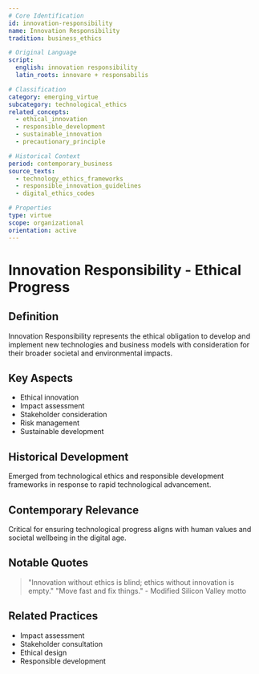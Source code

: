 ```yaml
---
# Core Identification
id: innovation-responsibility
name: Innovation Responsibility
tradition: business_ethics

# Original Language
script:
  english: innovation responsibility
  latin_roots: innovare + responsabilis

# Classification
category: emerging_virtue
subcategory: technological_ethics
related_concepts:
  - ethical_innovation
  - responsible_development
  - sustainable_innovation
  - precautionary_principle

# Historical Context
period: contemporary_business
source_texts:
  - technology_ethics_frameworks
  - responsible_innovation_guidelines
  - digital_ethics_codes

# Properties
type: virtue
scope: organizational
orientation: active
---
```


# Innovation Responsibility - Ethical Progress

## Definition
Innovation Responsibility represents the ethical obligation to develop and implement new technologies and business models with consideration for their broader societal and environmental impacts.

## Key Aspects
- Ethical innovation
- Impact assessment
- Stakeholder consideration
- Risk management
- Sustainable development

## Historical Development
Emerged from technological ethics and responsible development frameworks in response to rapid technological advancement.

## Contemporary Relevance
Critical for ensuring technological progress aligns with human values and societal wellbeing in the digital age.

## Notable Quotes
> "Innovation without ethics is blind; ethics without innovation is empty."
> "Move fast and fix things." - Modified Silicon Valley motto

## Related Practices
- Impact assessment
- Stakeholder consultation
- Ethical design
- Responsible development